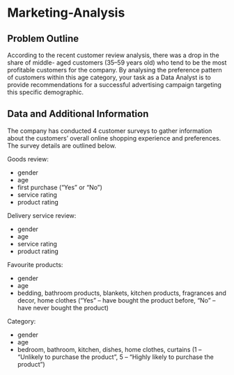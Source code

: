 # Marketing-Analysis

## Problem Outline

According to the recent customer review analysis, there was a drop in the share of middle- aged customers (35–59 years old) who tend to be the most profitable customers for the company. By analysing the preference pattern of customers within this age category, your task as a Data Analyst is to provide recommendations for a successful advertising campaign targeting this specific demographic.

## Data and Additional Information

The company has conducted 4 customer surveys to gather information about the customers’ overall online shopping experience and preferences. The survey details are outlined below.

Goods review:
- gender
- age
- first purchase (“Yes” or “No”)
- service rating
- product rating

Delivery service review:
- gender
- age
- service rating
- product rating

Favourite products:
- gender
- age
- bedding, bathroom products, blankets, kitchen products, fragrances and decor, home clothes (“Yes” – have bought the product before, “No” – have never bought the product)

Category:
- gender
- age
- bedroom, bathroom, kitchen, dishes, home clothes, curtains (1 – “Unlikely to purchase the product”, 5 – “Highly likely to purchase the product”)

